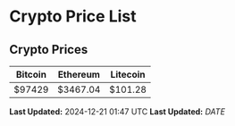 # Crypto Price List

## Crypto Prices
| Bitcoin | Ethereum | Litecoin |
| ------- | -------- | -------- |
| $97429 | $3467.04 | $101.28 |
**Last Updated:** 2024-12-21 01:47 UTC
**Last Updated:** $DATE$
